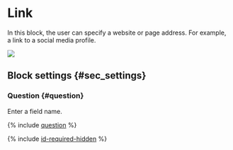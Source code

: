# Link

In this block, the user can specify a website or page address. For example, a link to a social media profile.

![](../../_assets/forms/tutorial-link.gif)

## Block settings {#sec_settings}

### Question {#question}

Enter a field name.

{% include [question](../../_includes/forms/question.md) %}

{% include [id-required-hidden](../../_includes/forms/id-required-hidden.md) %}

